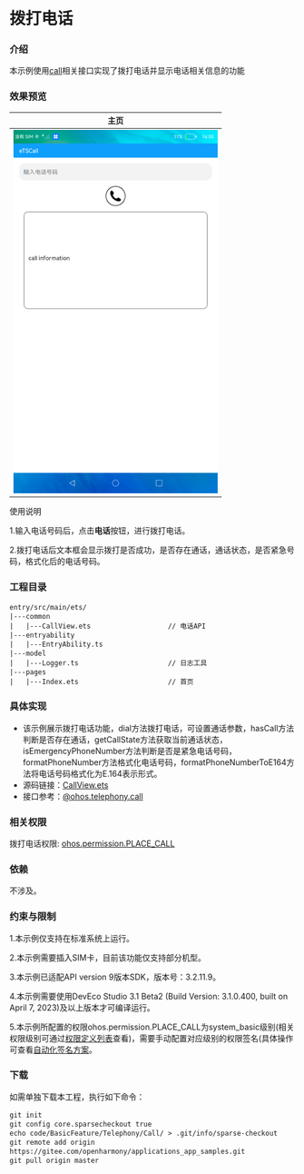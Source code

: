 # 拨打电话

### 介绍

本示例使用[call](https://gitee.com/openharmony/docs/blob/master/zh-cn/application-dev/reference/apis-telephony-kit/js-apis-call.md)相关接口实现了拨打电话并显示电话相关信息的功能

### 效果预览

|主页|
|--------------------------------|
|![image](screenshots/device/call.png)|

使用说明

1.输入电话号码后，点击**电话**按钮，进行拨打电话。

2.拨打电话后文本框会显示拨打是否成功，是否存在通话，通话状态，是否紧急号码，格式化后的电话号码。

### 工程目录
```
entry/src/main/ets/
|---common
|   |---CallView.ets                   // 电话API
|---entryability
|   |---EntryAbility.ts
|---model
|   |---Logger.ts                      // 日志工具
|---pages
|   |---Index.ets                      // 首页
```
### 具体实现

* 该示例展示拨打电话功能，dial方法拨打电话，可设置通话参数，hasCall方法判断是否存在通话，getCallState方法获取当前通话状态，isEmergencyPhoneNumber方法判断是否是紧急电话号码，formatPhoneNumber方法格式化电话号码，formatPhoneNumberToE164方法将电话号码格式化为E.164表示形式。
* 源码链接：[CallView.ets](entry/src/main/ets/common/CallView.ets)
* 接口参考：[@ohos.telephony.call](https://gitee.com/openharmony/docs/blob/master/zh-cn/application-dev/reference/apis-telephony-kit/js-apis-call.md)

### 相关权限

拨打电话权限: [ohos.permission.PLACE_CALL](https://gitee.com/openharmony/docs/blob/master/zh-cn/application-dev/security/AccessToken/permissions-for-system-apps.md#ohospermissionplace_call)

### 依赖

不涉及。

### 约束与限制

1.本示例仅支持在标准系统上运行。

2.本示例需要插入SIM卡，目前该功能仅支持部分机型。

3.本示例已适配API version 9版本SDK，版本号：3.2.11.9。

4.本示例需要使用DevEco Studio 3.1 Beta2 (Build Version: 3.1.0.400, built on April 7, 2023)及以上版本才可编译运行。

5.本示例所配置的权限ohos.permission.PLACE_CALL为system_basic级别(相关权限级别可通过[权限定义列表](https://gitee.com/openharmony/docs/blob/master/zh-cn/application-dev/security/AccessToken/permissions-for-system-apps.md)查看)，需要手动配置对应级别的权限签名(具体操作可查看[自动化签名方案](https://docs.openharmony.cn/pages/v4.0/zh-cn/application-dev/security/hapsigntool-overview.md/)。

### 下载

如需单独下载本工程，执行如下命令：
```
git init
git config core.sparsecheckout true
echo code/BasicFeature/Telephony/Call/ > .git/info/sparse-checkout
git remote add origin https://gitee.com/openharmony/applications_app_samples.git
git pull origin master

```